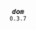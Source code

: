 <p align="center">
  <strong><em><code>dom</code></em></strong><br><small><code>0.3.7</code></small>
</p>

